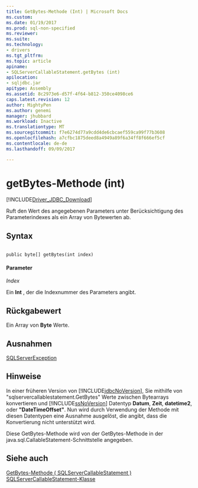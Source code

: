 ```yaml
---
title: GetBytes-Methode (Int) | Microsoft Docs
ms.custom: 
ms.date: 01/19/2017
ms.prod: sql-non-specified
ms.reviewer: 
ms.suite: 
ms.technology:
- drivers
ms.tgt_pltfrm: 
ms.topic: article
apiname:
- SQLServerCallableStatement.getBytes (int)
apilocation:
- sqljdbc.jar
apitype: Assembly
ms.assetid: 8c2973e6-d57f-4f64-b812-350ce4098ce6
caps.latest.revision: 12
author: MightyPen
ms.author: genemi
manager: jhubbard
ms.workload: Inactive
ms.translationtype: MT
ms.sourcegitcommit: f7e6274d77a9cdd4de6cbcaef559ca99f77b3608
ms.openlocfilehash: a7cfbc1875deed8a4949a89f6a34ff8f666ef5cf
ms.contentlocale: de-de
ms.lasthandoff: 09/09/2017

---
```

# <a name="getbytes-method-int"></a>getBytes-Methode (int)
[!INCLUDE[Driver_JDBC_Download](../../../includes/driver_jdbc_download.md)]

  Ruft den Wert des angegebenen Parameters unter Berücksichtigung des Parameterindexes als ein Array von Bytewerten ab.  
  
## <a name="syntax"></a>Syntax  
  
```  
  
public byte[] getBytes(int index)  
```  
  
#### <a name="parameters"></a>Parameter  
 *Index*  
  
 Ein **Int** , der die Indexnummer des Parameters angibt.  
  
## <a name="return-value"></a>Rückgabewert  
 Ein Array von **Byte** Werte.  
  
## <a name="exceptions"></a>Ausnahmen  
 [SQLServerException](../../../connect/jdbc/reference/sqlserverexception-class.md)  
  
## <a name="remarks"></a>Hinweise  
 In einer früheren Version von [!INCLUDE[jdbcNoVersion](../../../includes/jdbcnoversion_md.md)], Sie mithilfe von "sqlservercallablestatement.GetBytes" Werte zwischen Bytearrays konvertieren und [!INCLUDE[ssNoVersion](../../../includes/ssnoversion_md.md)] Datentyp **Datum**, **Zeit**,  **datetime2**, oder **"DateTimeOffset"**. Nun wird durch Verwendung der Methode mit diesen Datentypen eine Ausnahme ausgelöst, die angibt, dass die Konvertierung nicht unterstützt wird.  
  
 Diese GetBytes-Methode wird von der GetBytes-Methode in der java.sql.CallableStatement-Schnittstelle angegeben.  
  
## <a name="see-also"></a>Siehe auch  
 [GetBytes-Methode &#40; SQLServerCallableStatement &#41;](../../../connect/jdbc/reference/getbytes-method-sqlservercallablestatement.md)   
 [SQLServerCallableStatement-Klasse](../../../connect/jdbc/reference/sqlservercallablestatement-class.md)  
  
  

